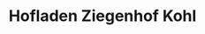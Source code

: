 ---
title: "Hofladen Ziegenhof Kohl"
url: /pluederhausen/hofladen-ziegenhof-kohl/
shop: Hofladen
---